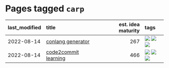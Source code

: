 # Pages tagged `carp`

|last_modified|title|est. idea maturity|tags
|:---|:---|---:|:---|
|2022-08-14|[conlang generator](../conlang_lm.md)|267|[![](https://img.shields.io/badge/tag-carp-83cbca)](../tags/carp.md) [![](https://img.shields.io/badge/tag-dataset-4bcfd8)](../tags/dataset.md) [![](https://img.shields.io/badge/tag-experimental-4aea2)](../tags/experimental.md)|
|2022-08-14|[code2commit learning](../code2commit-learning.md)|466|[![](https://img.shields.io/badge/tag-carp-83cbca)](../tags/carp.md) [![](https://img.shields.io/badge/tag-experimental-4aea2)](../tags/experimental.md) [![](https://img.shields.io/badge/tag-foundation-0e5ec)](../tags/foundation.md)|